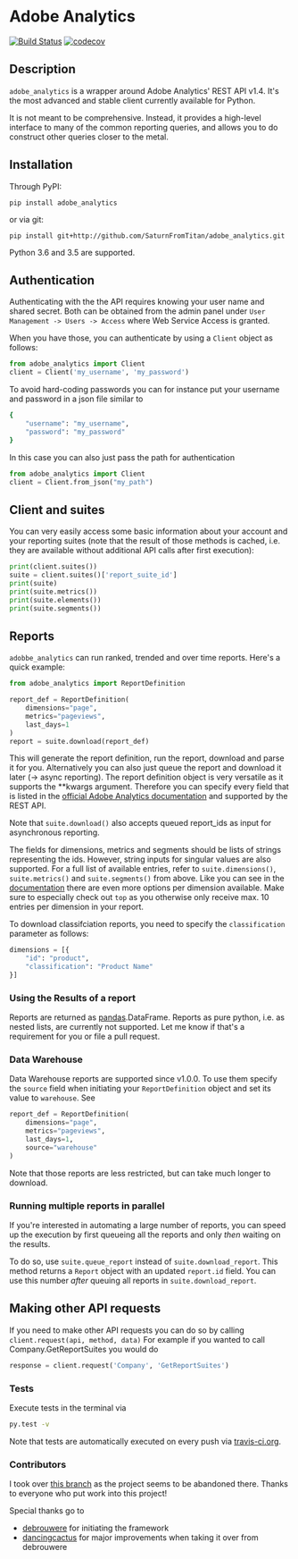 # Adobe Analytics
[![Build Status](https://travis-ci.org/SaturnFromTitan/adobe_analytics.svg?branch=master)](https://travis-ci.org/SaturnFromTitan/adobe_analytics)
[![codecov](https://codecov.io/gh/SaturnFromTitan/adobe_analytics/branch/master/graph/badge.svg)](https://codecov.io/gh/SaturnFromTitan/adobe_analytics)

## Description
`adobe_analytics` is a wrapper around Adobe Analytics' REST API v1.4. It's the most advanced and stable client currently
available for Python.

It is not meant to be comprehensive. Instead, it provides a high-level interface
to many of the common reporting queries, and allows you to do construct other queries
closer to the metal.

## Installation
Through PyPI:

    pip install adobe_analytics

or via git:

    pip install git+http://github.com/SaturnFromTitan/adobe_analytics.git

Python 3.6 and 3.5 are supported.

## Authentication
Authenticating with the the API requires knowing your user name and shared secret. Both can be
obtained from the admin panel under `User Management -> Users -> Access` where Web Service Access
is granted.

When you have those, you can authenticate by using a `Client` object as follows:

```python
from adobe_analytics import Client
client = Client('my_username', 'my_password')
```

To avoid hard-coding passwords you can for instance put your username and password
in a json file similar to

```bash
{
    "username": "my_username",
    "password": "my_password"
}
``` 

In this case you can also just pass the path for authentication
```python
from adobe_analytics import Client
client = Client.from_json("my_path")
```

## Client and suites

You can very easily access some basic information about your account and your
reporting suites (note that the result of those methods is cached, i.e. they
are available without additional API calls after first execution):

```python
print(client.suites())
suite = client.suites()['report_suite_id']
print(suite)
print(suite.metrics())
print(suite.elements())
print(suite.segments())
```

## Reports

`adobbe_analytics` can run ranked, trended and over time reports. Here's a quick example:

```python
from adobe_analytics import ReportDefinition

report_def = ReportDefinition(
    dimensions="page",
    metrics="pageviews",
    last_days=1
)
report = suite.download(report_def)
```
This will generate the report definition, run the report, download and parse it for you. Alternatively you can also 
just queue the report and download it later (-> async reporting). The report definition object is very versatile as
it supports the **kwargs argument. Therefore you can specify every field that is listed in the [official Adobe Analytics
documentation](https://marketing.adobe.com/developer/documentation/analytics-reporting-1-4/r-reportdescription-1#reference_9ECD594AEDD240D7A475868824079F06)
and supported by the REST API.

Note that `suite.download()` also accepts queued report_ids as input for asynchronous reporting.  

The fields for dimensions, metrics and segments should be lists of strings representing the ids. However, string inputs
for singular values are also supported. For a full list of available entries, refer to `suite.dimensions()`,
`suite.metrics()` and `suite.segments()` from above. Like you can see in the [documentation](https://marketing.adobe.com/developer/documentation/analytics-reporting-1-4/r-reportdescriptionelement#reference_9ECD594AEDD240D7A475868824079F06)
there are even more options per dimension available. Make sure to especially check out `top` as you otherwise only
receive max. 10 entries per dimension in your report.

To download classifciation reports, you need to specify the `classification` parameter as follows:
```python
dimensions = [{
    "id": "product",
    "classification": "Product Name"
}]
```

### Using the Results of a report
Reports are returned as [pandas](https://github.com/pandas-dev/pandas).DataFrame. Reports as pure python, i.e. as
nested lists, are currently not supported. Let me know if that's a requirement for you or file a pull request.

### Data Warehouse
Data Warehouse reports are supported since v1.0.0. To use them specify the `source` field when initiating your
`ReportDefinition` object and set its value to `warehouse`. See

```python
report_def = ReportDefinition(
    dimensions="page",
    metrics="pageviews",
    last_days=1,
    source="warehouse"
)
```
Note that those reports are less restricted, but can take much longer to download.

### Running multiple reports in parallel
If you're interested in automating a large number of reports, you can speed up the execution by first queueing all
the reports and only _then_ waiting on the results.
 
To do so, use `suite.queue_report` instead of `suite.download_report`. This method returns a `Report` object with
an updated `report.id` field. You can use this number _after_ queuing all reports in `suite.download_report`.

## Making other API requests
If you need to make other API requests you can do so by calling `client.request(api, method, data)` For example if you
wanted to call Company.GetReportSuites you would do

```python
response = client.request('Company', 'GetReportSuites')
```

### Tests
Execute tests in the terminal via
```bash
py.test -v
```

Note that tests are automatically executed on every push via [travis-ci.org](travis-ci.org).

### Contributors
I took over [this branch](https://github.com/dancingcactus/python-omniture) as the project seems to be
abandoned there. Thanks to everyone who put work into this project!

Special thanks go to
- [debrouwere](https://github.com/debrouwere) for initiating the framework
- [dancingcactus](https://github.com/dancingcactus) for major improvements when taking it over from debrouwere

